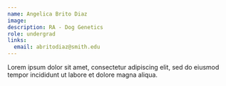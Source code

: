 ```yaml
---
name: Angelica Brito Diaz 
image: 
description: RA - Dog Genetics
role: undergrad
links:
  email: abritodiaz@smith.edu
---
```


Lorem ipsum dolor sit amet, consectetur adipiscing elit, sed do eiusmod tempor incididunt ut labore et dolore magna aliqua.
